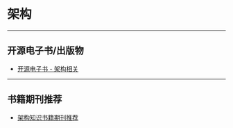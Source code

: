 # 架构

----

## 开源电子书/出版物

* [开源电子书 - 架构相关](../opensource/ebook.md#架构相关)

----

## 书籍期刊推荐

* [架构知识书籍期刊推荐](ebook.md)

